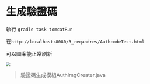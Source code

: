 # 生成驗證碼
執行
`gradle task tomcatRun`

在`http://localhost:8080/3_reqandres/AuthcodeTest.html`

可以圖案能正常刷新

<img src="./ＡuthImg.png" style="zoom:70%" />

>驗證碼生成模組AuthImgCreater.java